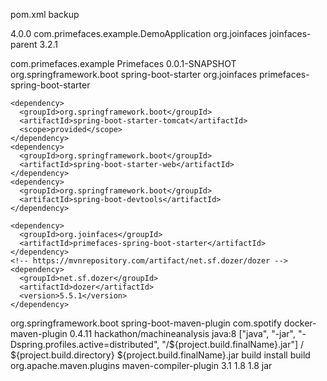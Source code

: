 pom.xml backup

<project xmlns="http://maven.apache.org/POM/4.0.0" xmlns:xsi="http://www.w3.org/2001/XMLSchema-instance" xsi:schemaLocation="http://maven.apache.org/POM/4.0.0 http://maven.apache.org/xsd/maven-4.0.0.xsd">
  <modelVersion>4.0.0</modelVersion>

  <properties>
    <start-class>com.primefaces.example.DemoApplication</start-class>
  </properties>

  <parent>
    <groupId>org.joinfaces</groupId>
    <artifactId>joinfaces-parent</artifactId>
    <version>3.2.1</version>
    <relativePath /> <!-- lookup parent from repository -->
  </parent>

  <groupId>com.primefaces.example</groupId>
  <artifactId>Primefaces</artifactId>
  <version>0.0.1-SNAPSHOT</version>
  <dependencies>
    <!-- spring-boot -->
    <dependency>
      <groupId>org.springframework.boot</groupId>
      <artifactId>spring-boot-starter</artifactId>
    </dependency>
    <!-- joinfaces -->
    <dependency>
      <groupId>org.joinfaces</groupId>
      <artifactId>primefaces-spring-boot-starter</artifactId>
    </dependency>

    <dependency>
      <groupId>org.springframework.boot</groupId>
      <artifactId>spring-boot-starter-tomcat</artifactId>
      <scope>provided</scope>
    </dependency>
    <dependency>
      <groupId>org.springframework.boot</groupId>
      <artifactId>spring-boot-starter-web</artifactId>
    </dependency>
    <dependency>
      <groupId>org.springframework.boot</groupId>
      <artifactId>spring-boot-devtools</artifactId>
    </dependency>

    <dependency>
      <groupId>org.joinfaces</groupId>
      <artifactId>primefaces-spring-boot-starter</artifactId>
    </dependency>
    <!-- https://mvnrepository.com/artifact/net.sf.dozer/dozer -->
    <dependency>
      <groupId>net.sf.dozer</groupId>
      <artifactId>dozer</artifactId>
      <version>5.5.1</version>
    </dependency>

  </dependencies>

  <build>
    <plugins>
      <!-- spring-boot-maven-plugin -->
      <plugin>
        <groupId>org.springframework.boot</groupId>
        <artifactId>spring-boot-maven-plugin</artifactId>
      </plugin>
      <plugin>
        <groupId>com.spotify</groupId>
        <artifactId>docker-maven-plugin</artifactId>
        <version>0.4.11</version>
        <configuration>
          <imageName>hackathon/machineanalysis</imageName>
          <baseImage>java:8</baseImage>
          <entryPoint>["java", "-jar", "-Dspring.profiles.active=distributed", "/${project.build.finalName}.jar"]
          </entryPoint>
          <!-- copy the service's jar file from target into the root directory of the image -->
          <resources>
            <resource>
              <targetPath>/</targetPath>
              <directory>${project.build.directory}</directory>
              <include>${project.build.finalName}.jar</include>
            </resource>
          </resources>
        </configuration>
        <executions>
          <execution>
            <id>build</id>
            <phase>install</phase>
            <goals>
              <goal>build</goal>
            </goals>
          </execution>
        </executions>
      </plugin>
      <plugin>
        <groupId>org.apache.maven.plugins</groupId>
        <artifactId>maven-compiler-plugin</artifactId>
        <version>3.1</version>
        <configuration>
          <source>1.8</source>
          <target>1.8</target>
        </configuration>
      </plugin>
    </plugins>
  </build>
  <packaging>jar</packaging>
</project>
